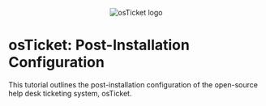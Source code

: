 <p align="center">
<img src="https://i.imgur.com/Clzj7Xs.png" alt="osTicket logo"/>
</p>

<h1>osTicket: Post-Installation Configuration</h1>
This tutorial outlines the post-installation configuration of the open-source help desk ticketing system, osTicket.<br />

